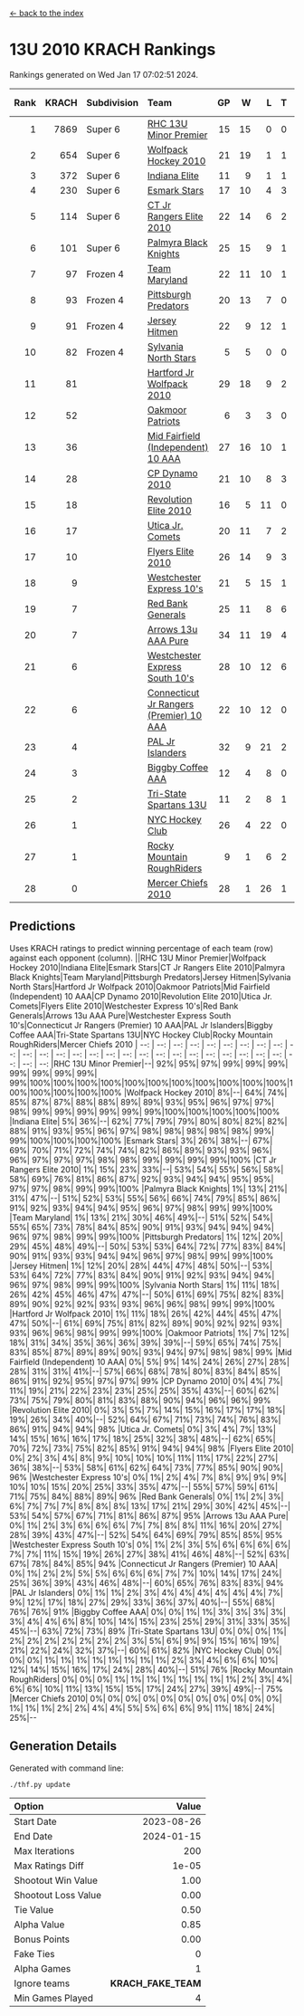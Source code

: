 [<- back to the index](readme.md)
# 13U 2010 KRACH Rankings
Rankings generated on Wed Jan 17 07:02:51 2024.

Rank|KRACH|Subdivision|Team|GP|W|L|T|OTW|OTL|SoS|Exp Wins|Win Diff
---:|---:|:---|:---|---:|---:|---:|---:|---:|---:|---:|---:|---:
1|7869|Super 6|[RHC 13U Minor Premier](https://gamesheetstats.com/seasons/3664/teams/140959/schedule)|15|15|0|0|3|0|90|15.8|-0.0
2|654|Super 6|[Wolfpack Hockey 2010](https://gamesheetstats.com/seasons/3664/teams/140960/schedule)|21|19|1|1|0|1|56|20.4|0.0
3|372|Super 6|[Indiana Elite](https://gamesheetstats.com/seasons/3664/teams/144350/schedule)|11|9|1|1|0|0|72|10.4|0.0
4|230|Super 6|[Esmark Stars](https://gamesheetstats.com/seasons/3664/teams/140972/schedule)|17|10|4|3|0|2|959|12.4|0.0
5|114|Super 6|[CT Jr Rangers Elite 2010](https://gamesheetstats.com/seasons/3664/teams/140955/schedule)|22|14|6|2|1|0|436|15.9|0.0
6|101|Super 6|[Palmyra Black Knights](https://gamesheetstats.com/seasons/3664/teams/140973/schedule)|25|15|9|1|0|0|703|16.4|0.0
7|97|Frozen 4|[Team Maryland](https://gamesheetstats.com/seasons/3664/teams/140976/schedule)|22|11|10|1|2|0|805|12.4|0.0
8|93|Frozen 4|[Pittsburgh Predators](https://gamesheetstats.com/seasons/3664/teams/140974/schedule)|20|13|7|0|1|0|100|13.9|0.0
9|91|Frozen 4|[Jersey Hitmen](https://gamesheetstats.com/seasons/3664/teams/140961/schedule)|22|9|12|1|3|3|1175|10.4|0.0
10|82|Frozen 4|[Sylvania North Stars](https://gamesheetstats.com/seasons/3664/teams/199817/schedule)|5|5|0|0|0|0|2|5.9|0.0
11|81||[Hartford Jr Wolfpack 2010](https://gamesheetstats.com/seasons/3664/teams/140957/schedule)|29|18|9|2|0|2|601|19.9|0.0
12|52||[Oakmoor Patriots](https://gamesheetstats.com/seasons/3664/teams/162748/schedule)|6|3|3|0|0|0|134|3.9|0.0
13|36||[Mid Fairfield (Independent) 10 AAA](https://gamesheetstats.com/seasons/3664/teams/140956/schedule)|27|16|10|1|3|2|83|17.4|0.0
14|28||[CP Dynamo 2010](https://gamesheetstats.com/seasons/3664/teams/140968/schedule)|21|10|8|3|1|2|76|12.4|0.0
15|18||[Revolution Elite 2010](https://gamesheetstats.com/seasons/3664/teams/140975/schedule)|16|5|11|0|0|0|586|5.9|0.0
16|17||[Utica Jr. Comets](https://gamesheetstats.com/seasons/3664/teams/140970/schedule)|20|11|7|2|2|0|25|12.9|0.0
17|10||[Flyers Elite 2010](https://gamesheetstats.com/seasons/3664/teams/140963/schedule)|26|14|9|3|0|0|19|16.4|0.0
18|9||[Westchester Express 10's](https://gamesheetstats.com/seasons/3664/teams/140967/schedule)|21|5|15|1|0|1|785|6.4|0.0
19|7||[Red Bank Generals](https://gamesheetstats.com/seasons/3664/teams/140962/schedule)|25|11|8|6|0|1|8|14.9|0.0
20|7||[Arrows 13u AAA Pure](https://gamesheetstats.com/seasons/3664/teams/140965/schedule)|34|11|19|4|1|2|63|13.9|0.0
21|6||[Westchester Express South 10's](https://gamesheetstats.com/seasons/3664/teams/140971/schedule)|28|10|12|6|1|1|26|13.9|0.0
22|6||[Connecticut Jr Rangers (Premier) 10 AAA](https://gamesheetstats.com/seasons/3664/teams/140958/schedule)|22|10|12|0|1|0|15|10.9|0.0
23|4||[PAL Jr Islanders](https://gamesheetstats.com/seasons/3664/teams/140969/schedule)|32|9|21|2|0|1|33|10.9|0.0
24|3||[Biggby Coffee AAA](https://gamesheetstats.com/seasons/3664/teams/144347/schedule)|12|4|8|0|0|1|82|4.9|0.0
25|2||[Tri-State Spartans 13U](https://gamesheetstats.com/seasons/3664/teams/144349/schedule)|11|2|8|1|1|0|58|3.4|0.0
26|1||[NYC Hockey Club](https://gamesheetstats.com/seasons/3664/teams/140966/schedule)|26|4|22|0|0|1|75|4.9|0.0
27|1||[Rocky Mountain RoughRiders](https://gamesheetstats.com/seasons/3664/teams/144348/schedule)|9|1|6|2|0|0|34|2.9|0.0
28|0||[Mercer Chiefs 2010](https://gamesheetstats.com/seasons/3664/teams/140964/schedule)|28|1|26|1|0|0|16|2.4|0.0

## Predictions
Uses KRACH ratings to predict winning percentage of each team (row) against each opponent (column).
||RHC 13U Minor Premier|Wolfpack Hockey 2010|Indiana Elite|Esmark Stars|CT Jr Rangers Elite 2010|Palmyra Black Knights|Team Maryland|Pittsburgh Predators|Jersey Hitmen|Sylvania North Stars|Hartford Jr Wolfpack 2010|Oakmoor Patriots|Mid Fairfield (Independent) 10 AAA|CP Dynamo 2010|Revolution Elite 2010|Utica Jr. Comets|Flyers Elite 2010|Westchester Express 10's|Red Bank Generals|Arrows 13u AAA Pure|Westchester Express South 10's|Connecticut Jr Rangers (Premier) 10 AAA|PAL Jr Islanders|Biggby Coffee AAA|Tri-State Spartans 13U|NYC Hockey Club|Rocky Mountain RoughRiders|Mercer Chiefs 2010
| --: | --: | --: | --: | --: | --: | --: | --: | --: | --: | --: | --: | --: | --: | --: | --: | --: | --: | --: | --: | --: | --: | --: | --: | --: | --: | --: | --: | --: 
|RHC 13U Minor Premier|--| 92%| 95%| 97%| 99%| 99%| 99%| 99%| 99%| 99%| 99%| 99%|100%|100%|100%|100%|100%|100%|100%|100%|100%|100%|100%|100%|100%|100%|100%|100%
|Wolfpack Hockey 2010|  8%|--| 64%| 74%| 85%| 87%| 87%| 88%| 88%| 89%| 89%| 93%| 95%| 96%| 97%| 97%| 98%| 99%| 99%| 99%| 99%| 99%| 99%|100%|100%|100%|100%|100%
|Indiana Elite|  5%| 36%|--| 62%| 77%| 79%| 79%| 80%| 80%| 82%| 82%| 88%| 91%| 93%| 95%| 96%| 97%| 98%| 98%| 98%| 98%| 98%| 99%| 99%|100%|100%|100%|100%
|Esmark Stars|  3%| 26%| 38%|--| 67%| 69%| 70%| 71%| 72%| 74%| 74%| 82%| 86%| 89%| 93%| 93%| 96%| 96%| 97%| 97%| 97%| 98%| 98%| 99%| 99%| 99%| 99%|100%
|CT Jr Rangers Elite 2010|  1%| 15%| 23%| 33%|--| 53%| 54%| 55%| 56%| 58%| 58%| 69%| 76%| 81%| 86%| 87%| 92%| 93%| 94%| 94%| 95%| 95%| 97%| 97%| 98%| 99%| 99%|100%
|Palmyra Black Knights|  1%| 13%| 21%| 31%| 47%|--| 51%| 52%| 53%| 55%| 56%| 66%| 74%| 79%| 85%| 86%| 91%| 92%| 93%| 94%| 94%| 95%| 96%| 97%| 98%| 99%| 99%|100%
|Team Maryland|  1%| 13%| 21%| 30%| 46%| 49%|--| 51%| 52%| 54%| 55%| 65%| 73%| 78%| 84%| 85%| 90%| 91%| 93%| 94%| 94%| 94%| 96%| 97%| 98%| 99%| 99%|100%
|Pittsburgh Predators|  1%| 12%| 20%| 29%| 45%| 48%| 49%|--| 50%| 53%| 53%| 64%| 72%| 77%| 83%| 84%| 90%| 91%| 93%| 93%| 94%| 94%| 96%| 97%| 98%| 99%| 99%|100%
|Jersey Hitmen|  1%| 12%| 20%| 28%| 44%| 47%| 48%| 50%|--| 53%| 53%| 64%| 72%| 77%| 83%| 84%| 90%| 91%| 92%| 93%| 94%| 94%| 96%| 97%| 98%| 99%| 99%|100%
|Sylvania North Stars|  1%| 11%| 18%| 26%| 42%| 45%| 46%| 47%| 47%|--| 50%| 61%| 69%| 75%| 82%| 83%| 89%| 90%| 92%| 92%| 93%| 93%| 96%| 96%| 98%| 99%| 99%|100%
|Hartford Jr Wolfpack 2010|  1%| 11%| 18%| 26%| 42%| 44%| 45%| 47%| 47%| 50%|--| 61%| 69%| 75%| 81%| 82%| 89%| 90%| 92%| 92%| 93%| 93%| 96%| 96%| 98%| 99%| 99%|100%
|Oakmoor Patriots|  1%|  7%| 12%| 18%| 31%| 34%| 35%| 36%| 36%| 39%| 39%|--| 59%| 65%| 74%| 75%| 83%| 85%| 87%| 89%| 89%| 90%| 93%| 94%| 97%| 98%| 98%| 99%
|Mid Fairfield (Independent) 10 AAA|  0%|  5%|  9%| 14%| 24%| 26%| 27%| 28%| 28%| 31%| 31%| 41%|--| 57%| 66%| 68%| 78%| 80%| 83%| 84%| 85%| 86%| 91%| 92%| 95%| 97%| 97%| 99%
|CP Dynamo 2010|  0%|  4%|  7%| 11%| 19%| 21%| 22%| 23%| 23%| 25%| 25%| 35%| 43%|--| 60%| 62%| 73%| 75%| 79%| 80%| 81%| 83%| 88%| 90%| 94%| 96%| 96%| 99%
|Revolution Elite 2010|  0%|  3%|  5%|  7%| 14%| 15%| 16%| 17%| 17%| 18%| 19%| 26%| 34%| 40%|--| 52%| 64%| 67%| 71%| 73%| 74%| 76%| 83%| 86%| 91%| 94%| 94%| 98%
|Utica Jr. Comets|  0%|  3%|  4%|  7%| 13%| 14%| 15%| 16%| 16%| 17%| 18%| 25%| 32%| 38%| 48%|--| 62%| 65%| 70%| 72%| 73%| 75%| 82%| 85%| 91%| 94%| 94%| 98%
|Flyers Elite 2010|  0%|  2%|  3%|  4%|  8%|  9%| 10%| 10%| 10%| 11%| 11%| 17%| 22%| 27%| 36%| 38%|--| 53%| 58%| 61%| 62%| 64%| 73%| 77%| 85%| 90%| 90%| 96%
|Westchester Express 10's|  0%|  1%|  2%|  4%|  7%|  8%|  9%|  9%|  9%| 10%| 10%| 15%| 20%| 25%| 33%| 35%| 47%|--| 55%| 57%| 59%| 61%| 71%| 75%| 84%| 88%| 89%| 96%
|Red Bank Generals|  0%|  1%|  2%|  3%|  6%|  7%|  7%|  7%|  8%|  8%|  8%| 13%| 17%| 21%| 29%| 30%| 42%| 45%|--| 53%| 54%| 57%| 67%| 71%| 81%| 86%| 87%| 95%
|Arrows 13u AAA Pure|  0%|  1%|  2%|  3%|  6%|  6%|  6%|  7%|  7%|  8%|  8%| 11%| 16%| 20%| 27%| 28%| 39%| 43%| 47%|--| 52%| 54%| 64%| 69%| 79%| 85%| 85%| 95%
|Westchester Express South 10's|  0%|  1%|  2%|  3%|  5%|  6%|  6%|  6%|  6%|  7%|  7%| 11%| 15%| 19%| 26%| 27%| 38%| 41%| 46%| 48%|--| 52%| 63%| 67%| 78%| 84%| 85%| 94%
|Connecticut Jr Rangers (Premier) 10 AAA|  0%|  1%|  2%|  2%|  5%|  5%|  6%|  6%|  6%|  7%|  7%| 10%| 14%| 17%| 24%| 25%| 36%| 39%| 43%| 46%| 48%|--| 60%| 65%| 76%| 83%| 83%| 94%
|PAL Jr Islanders|  0%|  1%|  1%|  2%|  3%|  4%|  4%|  4%|  4%|  4%|  4%|  7%|  9%| 12%| 17%| 18%| 27%| 29%| 33%| 36%| 37%| 40%|--| 55%| 68%| 76%| 76%| 91%
|Biggby Coffee AAA|  0%|  0%|  1%|  1%|  3%|  3%|  3%|  3%|  3%|  4%|  4%|  6%|  8%| 10%| 14%| 15%| 23%| 25%| 29%| 31%| 33%| 35%| 45%|--| 63%| 72%| 73%| 89%
|Tri-State Spartans 13U|  0%|  0%|  0%|  1%|  2%|  2%|  2%|  2%|  2%|  2%|  2%|  3%|  5%|  6%|  9%|  9%| 15%| 16%| 19%| 21%| 22%| 24%| 32%| 37%|--| 60%| 61%| 82%
|NYC Hockey Club|  0%|  0%|  0%|  1%|  1%|  1%|  1%|  1%|  1%|  1%|  1%|  2%|  3%|  4%|  6%|  6%| 10%| 12%| 14%| 15%| 16%| 17%| 24%| 28%| 40%|--| 51%| 76%
|Rocky Mountain RoughRiders|  0%|  0%|  0%|  1%|  1%|  1%|  1%|  1%|  1%|  1%|  1%|  2%|  3%|  4%|  6%|  6%| 10%| 11%| 13%| 15%| 15%| 17%| 24%| 27%| 39%| 49%|--| 75%
|Mercer Chiefs 2010|  0%|  0%|  0%|  0%|  0%|  0%|  0%|  0%|  0%|  0%|  0%|  1%|  1%|  1%|  2%|  2%|  4%|  4%|  5%|  5%|  6%|  6%|  9%| 11%| 18%| 24%| 25%|--

## Generation Details

Generated with command line:
```
./thf.py update
```

| Option | Value |
| :----- | ----: |
| Start Date | 2023-08-26 |
| End Date | 2024-01-15 |
| Max Iterations | 200 |
| Max Ratings Diff | 1e-05 |
| Shootout Win Value | 1.00 |
| Shootout Loss Value | 0.00 |
| Tie Value | 0.50 |
| Alpha Value | 0.85 |
| Bonus Points | 0.00 |
| Fake Ties | 0 |
| Alpha Games | 1 |
| Ignore teams | __KRACH_FAKE_TEAM__ |
| Min Games Played | 4 |

